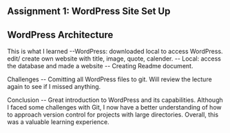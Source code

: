 ## Assignment 1: WordPress Site Set Up

## WordPress Architecture

This is what I learned
--WordPress: downloaded local to access WordPress. edit/ create own website with title, image, quote, calender.
-- Local: access the database and made a website 
-- Creating Readme document. 


Challenges
-- Comitting all WordPress files to git. Will review the lecture again to see if I missed anything. 

Conclusion
-- Great introduction to WordPress and its capabilities. Although I faced some challenges with Git, I now have a better understanding of how to approach version control for projects with large directories. Overall, this was a valuable learning experience.